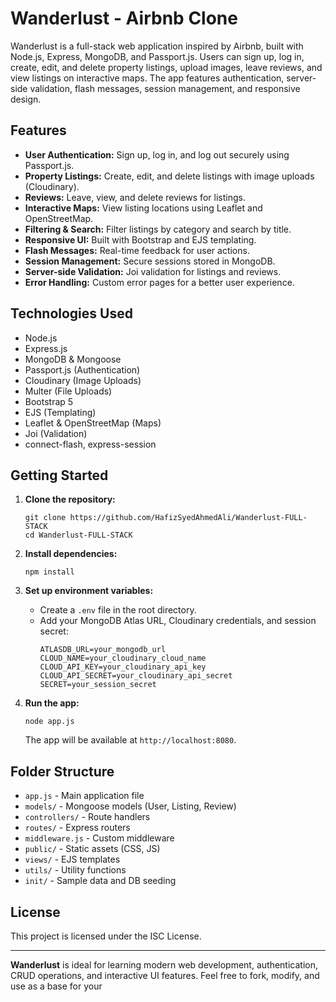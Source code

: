 # Wanderlust - Airbnb Clone

Wanderlust is a full-stack web application inspired by Airbnb, built with Node.js, Express, MongoDB, and Passport.js. Users can sign up, log in, create, edit, and delete property listings, upload images, leave reviews, and view listings on interactive maps. The app features authentication, server-side validation, flash messages, session management, and responsive design.

## Features

- **User Authentication:** Sign up, log in, and log out securely using Passport.js.
- **Property Listings:** Create, edit, and delete listings with image uploads (Cloudinary).
- **Reviews:** Leave, view, and delete reviews for listings.
- **Interactive Maps:** View listing locations using Leaflet and OpenStreetMap.
- **Filtering & Search:** Filter listings by category and search by title.
- **Responsive UI:** Built with Bootstrap and EJS templating.
- **Flash Messages:** Real-time feedback for user actions.
- **Session Management:** Secure sessions stored in MongoDB.
- **Server-side Validation:** Joi validation for listings and reviews.
- **Error Handling:** Custom error pages for a better user experience.

## Technologies Used

- Node.js
- Express.js
- MongoDB & Mongoose
- Passport.js (Authentication)
- Cloudinary (Image Uploads)
- Multer (File Uploads)
- Bootstrap 5
- EJS (Templating)
- Leaflet & OpenStreetMap (Maps)
- Joi (Validation)
- connect-flash, express-session

## Getting Started

1. **Clone the repository:**
   ```
   git clone https://github.com/HafizSyedAhmedAli/Wanderlust-FULL-STACK
   cd Wanderlust-FULL-STACK
   ```

2. **Install dependencies:**
   ```
   npm install
   ```

3. **Set up environment variables:**
   - Create a `.env` file in the root directory.
   - Add your MongoDB Atlas URL, Cloudinary credentials, and session secret:
     ```
     ATLASDB_URL=your_mongodb_url
     CLOUD_NAME=your_cloudinary_cloud_name
     CLOUD_API_KEY=your_cloudinary_api_key
     CLOUD_API_SECRET=your_cloudinary_api_secret
     SECRET=your_session_secret
     ```

4. **Run the app:**
   ```
   node app.js
   ```
   The app will be available at `http://localhost:8080`.

## Folder Structure

- `app.js` - Main application file
- `models/` - Mongoose models (User, Listing, Review)
- `controllers/` - Route handlers
- `routes/` - Express routers
- `middleware.js` - Custom middleware
- `public/` - Static assets (CSS, JS)
- `views/` - EJS templates
- `utils/` - Utility functions
- `init/` - Sample data and DB seeding

## License

This project is licensed under the ISC License.

---

**Wanderlust** is ideal for learning modern web development, authentication, CRUD operations, and interactive UI features. Feel free to fork, modify, and use as a base for your

